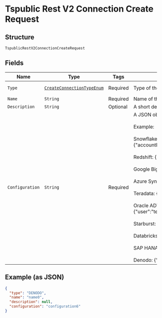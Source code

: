 
# Tspublic Rest V2 Connection Create Request

## Structure

`TspublicRestV2ConnectionCreateRequest`

## Fields

| Name | Type | Tags | Description | Getter | Setter |
|  --- | --- | --- | --- | --- | --- |
| `Type` | [`CreateConnectionTypeEnum`](../../doc/models/create-connection-type-enum.md) | Required | Type of the data connection. | CreateConnectionTypeEnum getType() | setType(CreateConnectionTypeEnum type) |
| `Name` | `String` | Required | Name of the connection | String getName() | setName(String name) |
| `Description` | `String` | Optional | A short description of the connection. | String getDescription() | setDescription(String description) |
| `Configuration` | `String` | Required | A JSON object of the connection metadata. The metadata must include configuration attributes required to create the connection.<br><br>Example:<br><br>Snowflake: {"accountName":"testaccount","user":"test_user","password":"test_pwd","role":"test_role","warehouse":"test_wh","database":"test_db"}<br><br>Redshift: {"host":"test_host","port":"1234","user":"test_user","password":"test_pwd","database":"test_db"}<br><br>Google BigQuery: {"project_id":"test_project","oauth_pvt_key":"test_key"}<br><br>Azure Synapse: {"host":"test_host","port":"1234","user":"test_user","password":"test_pwd","database":"test_db"}<br><br>Teradata: {"host":"test_host","user":"test_user","password":"test_pwd","database":"test_db"}<br><br>Oracle ADW: {"user":"test_user","password":"test_pwd","net_service_name":"test_srvc_name","tns_admin":"test_tns","schema":"test_schema"}<br><br>Starburst: {"host":"test_host","user":"test_user","password":"test_pwd","database":"test_db"}<br><br>Databricks: {"host":"test_host","http_path":"https://test ","user":"test_user","password":"test_pwd"}<br><br>SAP HANA: {"host":"test_host","user":"test_user","password":"test_pwd","database":"test_db"}<br><br>Denodo: {"host":"test_host","port":"1234","user":"test_user","password":"test_pwd"} | String getConfiguration() | setConfiguration(String configuration) |

## Example (as JSON)

```json
{
  "type": "DENODO",
  "name": "name0",
  "description": null,
  "configuration": "configuration6"
}
```

